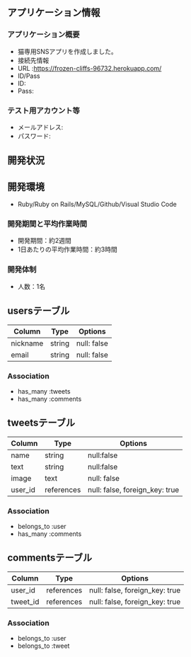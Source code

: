 ## アプリケーション情報
### アプリケーション概要
- 猫専用SNSアプリを作成しました。
- 接続先情報
- URL :https://frozen-cliffs-96732.herokuapp.com/
- ID/Pass
- ID:
- Pass: 
### テスト用アカウント等
- メールアドレス: 
- パスワード:

## 開発状況
## 開発環境
- Ruby/Ruby on Rails/MySQL/Github/Visual Studio Code
### 開発期間と平均作業時間
- 開発期間：約2週間
- 1日あたりの平均作業時間：約3時間
### 開発体制
- 人数：1名


## usersテーブル
|Column|Type|Options|
|------|----|-------|
|nickname|string|null: false|
|email|string|null: false|

### Association
- has_many :tweets
- has_many :comments

## tweetsテーブル
|Column|Type|Options|
|------|----|-------|
|name|string|null:false|
|text|string|null:false|
|image|text|null: false|
|user_id|references|null: false, foreign_key: true|

### Association
- belongs_to :user
- has_many :comments

## commentsテーブル
|Column|Type|Options|
|------|----|-------|
|user_id|references|null: false, foreign_key: true|
|tweet_id|references|null: false, foreign_key: true|

### Association
- belongs_to :user
- belongs_to :tweet
